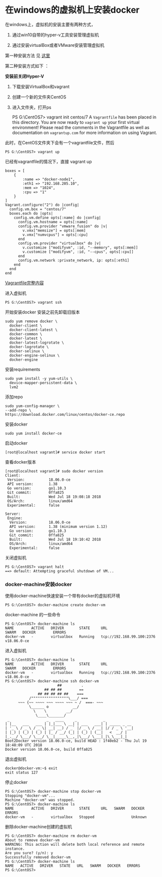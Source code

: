 # 在windows的虚拟机上安装docker #

在windows上，虚拟机的安装主要有两种方式，

1. 通过win10自带的hyper-v工具安装管理虚拟机

1. 通过安装virtualBox或者VMware安装管理虚拟机

第一种安装方法 见 [这里](./install-VM-on-windows.md)

第二种安装方式如下 ：

**安装前关闭Hyper-V**

1. 下载安装VirtualBox和vagrant
1. 创建一个新的文件夹CentOS
1. 进入文件夹，打开ps   


	PS G:\CentOS7> vagrant init centos/7
	A `Vagrantfile` has been placed in this directory. You are now
	ready to `vagrant up` your first virtual environment! Please read
	the comments in the Vagrantfile as well as documentation on
	`vagrantup.com` for more information on using Vagrant.

此时，在CentOS文件夹下会有一个vagrantfile文件，然后

	PS G:\CentOS7> vagrant up

已经有vagrantfile的情况下，直接 vagrant up 


	boxes = [
	    {
	        :name => "docker-node1",
	        :eth1 => "192.168.205.10",
	        :mem => "1024",
	        :cpu => "1"
	    }
	]
	Vagrant.configure("2") do |config|
	  config.vm.box = "centos/7"
	  boxes.each do |opts|
	    config.vm.define opts[:name] do |config|
	      config.vm.hostname = opts[:name]
	      config.vm.provider "vmware_fusion" do |v|
	        v.vmx["memsize"] = opts[:mem]
	        v.vmx["numvcpus"] = opts[:cpu]
	      end
	      config.vm.provider "virtualbox" do |v|
	        v.customize ["modifyvm", :id, "--memory", opts[:mem]]
	        v.customize ["modifyvm", :id, "--cpus", opts[:cpu]]
	      end
	      config.vm.network :private_network, ip: opts[:eth1]
	    end
	  end
	end

[Vagrantfile完整内容](./centos-virtualbox/Vagrantfile)

进入虚拟机

	PS G:\CentOS7> vagrant ssh

开始安装docker
 安装之前先卸载旧版本

	sudo yum remove docker \
      docker-client \
      docker-client-latest \
      docker-common \
      docker-latest \
      docker-latest-logrotate \
      docker-logrotate \
      docker-selinux \
      docker-engine-selinux \
      docker-engine

安装requirements

	sudo yum install -y yum-utils \
	  device-mapper-persistent-data \
	  lvm2


添加repo

	sudo yum-config-manager \
    --add-repo \
    https://download.docker.com/linux/centos/docker-ce.repo
安装docker

	sudo yum install docker-ce


启动docker 

	[root@localhost vagrant]# service docker start

查看docker版本

	[root@localhost vagrant]# sudo docker version
	Client:
	 Version:           18.06.0-ce
	 API version:       1.38
	 Go version:        go1.10.3
	 Git commit:        0ffa825
	 Built:             Wed Jul 18 19:08:18 2018
	 OS/Arch:           linux/amd64
	 Experimental:      false
	
	Server:
	 Engine:
	  Version:          18.06.0-ce
	  API version:      1.38 (minimum version 1.12)
	  Go version:       go1.10.3
	  Git commit:       0ffa825
	  Built:            Wed Jul 18 19:10:42 2018
	  OS/Arch:          linux/amd64
	  Experimental:     false


关闭虚拟机

	PS G:\CentOS7> vagrant halt
	==> default: Attempting graceful shutdown of VM...

### docker-machine安装docker ###

使用docker-machine快速安装一个带有docker的虚拟机环境

	PS G:\CentOS7> docker-machine create docker-vm

docker-machine 的一些命令

	PS G:\CentOS7> docker-machine ls
	NAME        ACTIVE   DRIVER       STATE     URL                         SWARM   DOCKER        ERRORS
	docker-vm   -        virtualbox   Running   tcp://192.168.99.100:2376           v18.06.0-ce

进入虚拟机

	PS G:\CentOS7> docker-machine ls
	NAME        ACTIVE   DRIVER       STATE     URL                         SWARM   DOCKER        ERRORS
	docker-vm   -        virtualbox   Running   tcp://192.168.99.100:2376           v18.06.0-ce
	PS G:\CentOS7> docker-machine ssh docker-vm
	                        ##         .
	                  ## ## ##        ==
	               ## ## ## ## ##    ===
	           /"""""""""""""""""\___/ ===
	      ~~~ {~~ ~~~~ ~~~ ~~~~ ~~~ ~ /  ===- ~~~
	           \______ o           __/
	             \    \         __/
	              \____\_______/
	 _                 _   ____     _            _
	| |__   ___   ___ | |_|___ \ __| | ___   ___| | _____ _ __
	| '_ \ / _ \ / _ \| __| __) / _` |/ _ \ / __| |/ / _ \ '__|
	| |_) | (_) | (_) | |_ / __/ (_| | (_) | (__|   <  __/ |
	|_.__/ \___/ \___/ \__|_____\__,_|\___/ \___|_|\_\___|_|
	Boot2Docker version 18.06.0-ce, build HEAD : 1f40eb2 - Thu Jul 19 18:48:09 UTC 2018
	Docker version 18.06.0-ce, build 0ffa825

退出虚拟机

	docker@docker-vm:~$ exit
	exit status 127

停止docker

	PS G:\CentOS7> docker-machine stop docker-vm
	Stopping "docker-vm"...
	Machine "docker-vm" was stopped.
	PS G:\CentOS7> docker-machine ls
	NAME        ACTIVE   DRIVER       STATE     URL   SWARM   DOCKER    ERRORS
	docker-vm   -        virtualbox   Stopped                 Unknown

删除docker-machine创建的虚拟机

	PS G:\CentOS7> docker-machine rm docker-vm
	About to remove docker-vm
	WARNING: This action will delete both local reference and remote instance.
	Are you sure? (y/n): y
	Successfully removed docker-vm
	PS G:\CentOS7> docker-machine ls
	NAME   ACTIVE   DRIVER   STATE   URL   SWARM   DOCKER   ERRORS
	PS G:\CentOS7>
